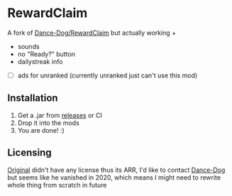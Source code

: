 # RewardClaim

A fork of [Dance-Dog/RewardClaim](https://github.com/Dance-Dog/RewardClaim) but actually working +
- sounds
- no "Ready?" button
- dailystreak info
- [ ] ads for unranked (currently unranked just can't use this mod)

## Installation
1. Get a .jar from [releases](https://github.com/js6pak/RewardClaim/releases) or CI
2. Drop it into the mods
3. You are done! :)

## Licensing
[Original](https://github.com/Dance-Dog/RewardClaim) didn't have any license thus its ARR, I'd like to contact [Dance-Dog](https://github.com/Dance-Dog) but seems like he vanished in 2020, which means I might need to rewrite whole thing from scratch in future
